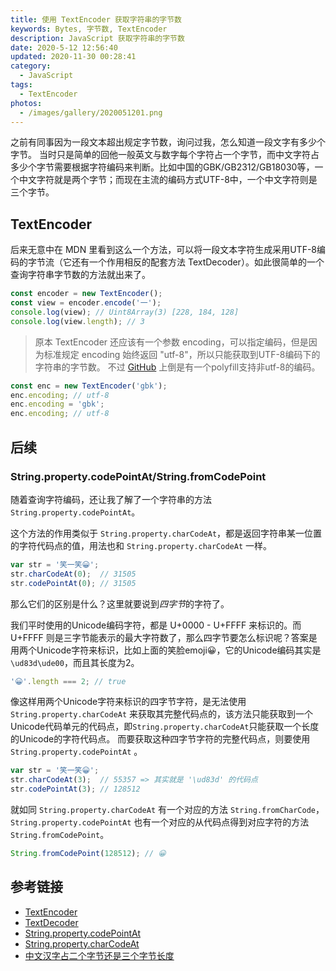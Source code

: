 ```yaml
---
title: 使用 TextEncoder 获取字符串的字节数
keywords: Bytes, 字节数, TextEncoder
description: JavaScript 获取字符串的字节数
date: 2020-5-12 12:56:40
updated: 2020-11-30 00:28:41
category:
  - JavaScript
tags:
  - TextEncoder
photos:
  - /images/gallery/2020051201.png
---
```


之前有同事因为一段文本超出规定字节数，询问过我，怎么知道一段文字有多少个字节。
当时只是简单的回他一般英文与数字每个字符占一个字节，而中文字符占多少个字节需要根据字符编码来判断。比如中国的GBK/GB2312/GB18030等，一个中文字符就是两个字节；而现在主流的编码方式UTF-8中，一个中文字符则是三个字节。

<!-- more -->

## TextEncoder

后来无意中在 MDN 里看到这么一个方法，可以将一段文本字符生成采用UTF-8编码的字节流（它还有一个作用相反的配套方法 TextDecoder）。如此很简单的一个查询字符串字节数的方法就出来了。

```js
const encoder = new TextEncoder();
const view = encoder.encode('一');
console.log(view); // Uint8Array(3) [228, 184, 128]
console.log(view.length); // 3
```

> 原本 TextEncoder 还应该有一个参数 encoding，可以指定编码，但是因为标准规定 encoding 始终返回 "utf-8"，所以只能获取到UTF-8编码下的字符串的字节数。
> 不过 [GitHub](https://github.com/inexorabletash/text-encoding) 上倒是有一个polyfill支持非utf-8的编码。

```js
const enc = new TextEncoder('gbk');
enc.encoding; // utf-8
enc.encoding = 'gbk';
enc.encoding; // utf-8
```

## 后续

### String.property.codePointAt/String.fromCodePoint

随着查询字符编码，还让我了解了一个字符串的方法 `String.property.codePointAt`。

这个方法的作用类似于 `String.property.charCodeAt`，都是返回字符串某一位置的字符代码点的值，用法也和 `String.property.charCodeAt` 一样。

```js
var str = '笑一笑😀';
str.charCodeAt(0);  // 31505
str.codePointAt(0); // 31505
```

那么它们的区别是什么？这里就要说到*四字节*的字符了。

我们平时使用的Unicode编码字符，都是 U+0000 - U+FFFF 来标识的。而 U+FFFF 则是三字节能表示的最大字符数了，那么四字节要怎么标识呢？答案是用两个Unicode字符来标识，比如上面的笑脸emoji😀，它的Unicode编码其实是 `\ud83d\ude00`，而且其长度为2。

```js
'😀'.length === 2; // true
```

像这样用两个Unicode字符来标识的四字节字符，是无法使用 `String.property.charCodeAt` 来获取其完整代码点的，该方法只能获取到一个Unicode代码单元的代码点，即`String.property.charCodeAt`只能获取一个长度的Unicode的字符代码点。
而要获取这种四字节字符的完整代码点，则要使用 `String.property.codePointAt` 。

```js
var str = '笑一笑😀';
str.charCodeAt(3);  // 55357 => 其实就是 '\ud83d' 的代码点
str.codePointAt(3); // 128512
```

就如同 `String.property.charCodeAt` 有一个对应的方法 `String.fromCharCode`，`String.property.codePointAt` 也有一个对应的从代码点得到对应字符的方法 `String.fromCodePoint`。

```js
String.fromCodePoint(128512); // 😀
```

## 参考链接

- [TextEncoder](https://s0developer0mozilla0org.icopy.site/en-US/docs/Web/API/TextEncoder)
- [TextDecoder](https://s0developer0mozilla0org.icopy.site/en-US/docs/Web/API/TextDecoder)
- [String.property.codePointAt](https://s0developer0mozilla0org.icopy.site/en-US/docs/Web/JavaScript/Reference/Global_Objects/String/codePointAt)
- [String.property.charCodeAt](https://s0developer0mozilla0org.icopy.site/en-US/docs/Web/JavaScript/Reference/Global_Objects/String/charCodeAt)
- [中文汉字占二个字节还是三个字节长度](https://blog.csdn.net/yaomingyang/article/details/79374209)
